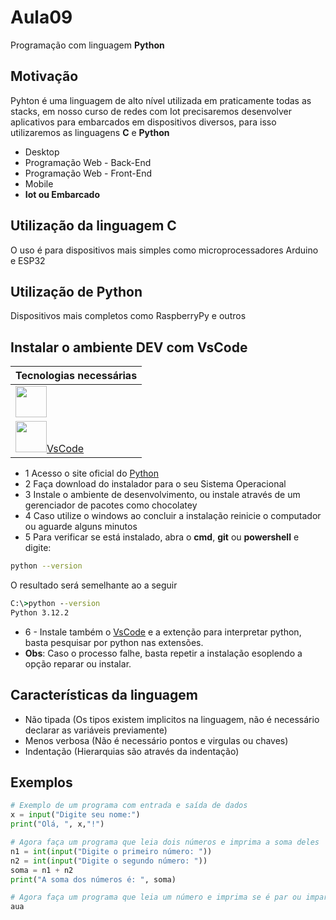# Aula09
Programação com linguagem **Python**

## Motivação
Pyhton é uma linguagem de alto nível utilizada em praticamente todas as stacks, em nosso curso de redes com Iot precisaremos desenvolver aplicativos para embarcados em dispositivos diversos, para isso utilizaremos as linguagens **C** e **Python**
- Desktop
- Programação Web - Back-End
- Programação Web - Front-End
- Mobile
- **Iot ou Embarcado**

## Utilização da linguagem C
O uso é para dispositivos mais simples como microprocessadores Arduino e ESP32
## Utilização de Python
Dispositivos mais completos como RaspberryPy e outros

## Instalar o ambiente DEV com VsCode

|Tecnologias necessárias|
|-|
|[<img src="https://www.python.org/static/img/python-logo.png" style="height:50px">](https://www.python.org/)|
|[<img src="https://logowik.com/content/uploads/images/visual-studio-code7642.jpg" style="height:50px">VsCode](https://code.visualstudio.com/)|

- 1 Acesso o site oficial do [Python](https://www.python.org/)
- 2 Faça download do instalador para o seu Sistema Operacional
- 3 Instale o ambiente de desenvolvimento, ou instale através de um gerenciador de pacotes como chocolatey
- 4 Caso utilize o windows ao concluir a instalação reinicie o computador ou aguarde alguns minutos
- 5 Para verificar se está instalado, abra o **cmd**, **git** ou **powershell** e digite:
```bash
python --version
```
O resultado será semelhante ao a seguir
```cmd
C:\>python --version
Python 3.12.2
```
- 6 - Instale também o [VsCode](https://code.visualstudio.com/) e a extenção para interpretar python, basta pesquisar por python nas extensões.
- **Obs**: Caso o processo falhe, basta repetir a instalação esoplendo a opção reparar ou instalar.

## Características da linguagem
- Não tipada (Os tipos existem implicitos na linguagem, não é necessário declarar as variáveis previamente)
- Menos verbosa (Não é necessário pontos e virgulas ou chaves)
- Indentação (Hierarquias são através da indentação)

## Exemplos
```python
# Exemplo de um programa com entrada e saída de dados 
x = input("Digite seu nome:")
print("Olá, ", x,"!")

# Agora faça um programa que leia dois números e imprima a soma deles
n1 = int(input("Digite o primeiro número: "))
n2 = int(input("Digite o segundo número: "))
soma = n1 + n2
print("A soma dos números é: ", soma)

# Agora faça um programa que leia um número e imprima se é par ou impar
aua
```
